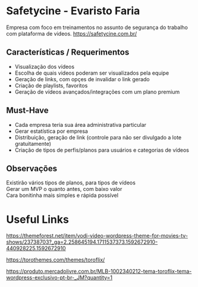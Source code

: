 # Safetycine - Evaristo Faria
Empresa com foco em treinamentos no assunto de segurança do trabalho com plataforma de videos.
https://safetycine.com.br/

## Características / Requerimentos
 * Visualização dos vídeos</br>
 * Escolha de quais videos poderam ser visualizados pela equipe</br>
 * Geração de links, com opçes de invalidar o link gerado</br>
 * Criação de playlists, favoritos</br>
 * Geração de vídeos avançados/integrações com um plano premium

## Must-Have
 * Cada empresa teria sua área administrativa particular</br>
 * Gerar estatística por empresa</br>
 * Distribuição, geração de link (controle para não ser divulgado a lote gratuitamente)</br>
 * Criação de tipos de perfis/planos para usuários e categorias de vídeos</br>

## Observações
Existirão vários tipos de planos, para tipos de vídeos</br>
Gerar um MVP o quanto antes, com baixo valor</br>
Cara bonitinha mais simples e rápida possível</br>

# Useful Links
https://themeforest.net/item/vodi-video-wordpress-theme-for-movies-tv-shows/23738703?_ga=2.258645194.1711537373.1592672910-440928225.1592672910

https://torothemes.com/themes/toroflix/

https://produto.mercadolivre.com.br/MLB-1002340212-tema-toroflix-tema-wordpress-exclusivo-pt-br-_JM?quantity=1

